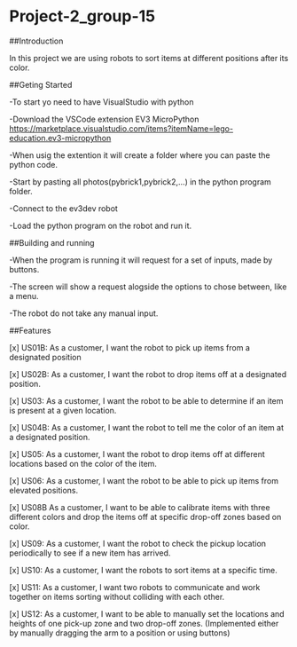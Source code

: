 # Project-2_group-15
##Introduction

In this project we are using robots to sort items at different positions after its color. 


##Geting Started

-To start yo need to have VisualStudio with python

-Download the VSCode extension EV3 MicroPython https://marketplace.visualstudio.com/items?itemName=lego-education.ev3-micropython

-When usig the extention it will create a folder where you can paste the python code.

-Start by pasting all photos(pybrick1,pybrick2,...) in the python program folder.

-Connect to the ev3dev robot

-Load the python program on the robot and run it.


##Building and running

-When the program is running it will request for a set of inputs, made by buttons.

-The screen will show a request alogside the options to chose between, like a menu.

-The robot do not take any manual input.


##Features

[x] US01B: As a customer, I want the robot to pick up items from a designated position

[x] US02B: As a customer, I want the robot to drop items off at a designated position.

[x] US03: As a customer, I want the robot to be able to determine if an item is present at a given location.

[x] US04B: As a customer, I want the robot to tell me the color of an item at a designated position.

[x] US05: As a customer, I want the robot to drop items off at different locations based on the color of the item.

[x] US06: As a customer, I want the robot to be able to pick up items from elevated positions.

[x] US08B As a customer, I want to be able to calibrate items with three different colors and drop the items off at specific drop-off zones based on color.


[x] US09: As a customer, I want the robot to check the pickup location periodically to see if a new item has arrived.

[x] US10: As a customer, I want the robots to sort items at a specific time.

[x] US11: As a customer, I want two robots to communicate and work together on items sorting without colliding with each other.

[x] US12: As a customer, I want to be able to manually set the locations and heights of one pick-up zone and two drop-off zones. (Implemented either by manually dragging the arm to a position or using buttons)

